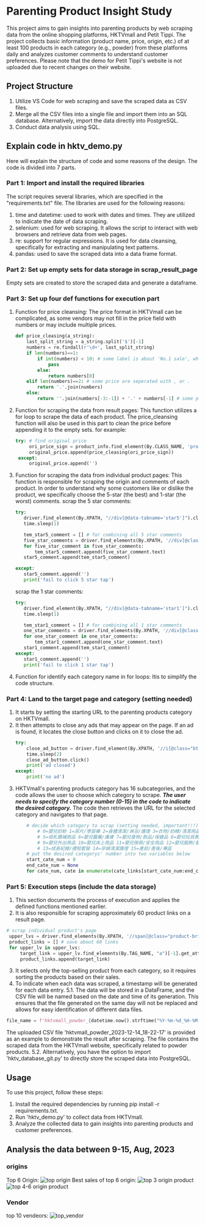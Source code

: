 # Parenting Product Insight Study
This project aims to gain insights into parenting products by web scraping data from the online shopping platforms, HKTVmall and Petit Tippi.
The project collects basic information (product name, price, origin, etc.) of at least 100 products in each category (e.g., powder) from these platforms daily and analyzes customer comments to understand customer preferences. Please note that the demo for Petit Tippi's website is not uploaded due to recent changes on their website.

## Project Structure
1. Utilize VS Code for web scraping and save the scraped data as CSV files.
2. Merge all the CSV files into a single file and import them into an SQL database. Alternatively, import the data directly into PostgreSQL. 
3. Conduct data analysis using SQL.

## Explain code in hktv_demo.py
Here will explain the structure of code and some reasons of the design. The code is divided into 7 parts.
### Part 1: Import and install the required libraries
The script requires several libraries, which are specified in the "requirements.txt" file. The libraries are used for the following reasons:
1. time and datetime: used to work with dates and times. They are utilized to indicate the date of data scraping.
2. selenium: used for web scraping. It allows the script to interact with web browsers and retrieve data from web pages.
3. re: support for regular expressions. It is used for data cleansing, specifically for extracting and manipulating text patterns.
4. pandas: used to save the scraped data into a data frame format.

### Part 2: Set up empty sets for data storage in scrap_result_page
Empty sets are created to store the scraped data and generate a dataframe.

### Part 3: Set up four def functions for execution part
1. Function for price cleansing: The price format in HKTVmall can be complicated, as some vendors may not fill in the price field with numbers or may include multiple prices.
   ```python
   def price_cleasing(a_string):
       last_split_string = a_string.split('$')[-1]
       numbers = re.findall(r'\d+', last_split_string)
       if len(numbers)==1:
           if int(numbers) < 10: # some label is about 'No.1 sale', which is not a price
               pass
           else:
               return numbers[0]
       elif len(numbers)==2: # some price are seperated with , or .
           return '.'.join(numbers)
       else:
           return ''.join(numbers[-3:-1]) + '.' + numbers[-1] # some price are seperated with , and . 
   ```
2. Function for scraping the data from result pages: This function utilizes a for loop to scrape the data of each product. The price_cleansing function will also be used in this part to clean the price before appending it to the empty sets.
   for example:
   ```python
   try: # find original price
        ori_price_sign = product_info.find_element(By.CLASS_NAME, 'promotional').text
        original_price.append(price_cleasing(ori_price_sign))
    except: 
        original_price.append('')
   ```
3. Function for scraping the data from individual product pages: This function is responsible for scraping the origin and comments of each product. In order to understand why some customers  like or dislike the product, we specifically choose the 5-star (the best) and 1-star (the worst) comments.
  scrap the 5 star comments:
     ```python
     try:            
        driver.find_element(By.XPATH, "//div[@data-tabname='star5']").click()
        time.sleep(1)

        tem_star5_comment = [] # for combining all 5 star comments
        five_star_comments = driver.find_elements(By.XPATH, '//div[@class="review-title"]')
        for five_star_comment in five_star_comments:
            tem_star5_comment.append(five_star_comment.text)
        star5_comment.append(tem_star5_comment)

    except:
        star5_comment.append('')
        print('fail to click 5 star tap')
     ```
      scrap the 1 star comments:
     ```python
     try:
        driver.find_element(By.XPATH, "//div[@data-tabname='star1']").click()
        time.sleep(1)

        tem_star1_comment = [] # for combining all 1 star comments
        one_star_comments = driver.find_elements(By.XPATH, '//div[@class="review-title"]')
        for one_star_comment in one_star_comments:
            tem_star1_comment.append(one_star_comment.text)
        star1_comment.append(tem_star1_comment)
    except:
        star1_comment.append('')
        print('fail to click 1 star tap')
     ```
4. Function for identify each category name in for loops: Itis to simplify the code structure. 

### Part 4: Land to the target page and category (setting needed)
1.  It starts by setting the starting URL to the parenting products category on HKTVmall.
2.  It then attempts to close any ads that may appear on the page. If an ad is found, it locates the close button and clicks on it to close the ad.
    ```python
    try:
        close_ad_button = driver.find_element(By.XPATH, '//i[@class="btnCloseLarge"]')
        time.sleep(2)
        close_ad_button.click()
        print('ad closed')
    except:
        print('no ad')
    ```
3. HKTVmall's parenting products category has 16 subcategories, and the code allows the user to choose which category to scrape. ***The user needs to specify the category number (0-15) in the code to indicate the desired category.*** The code then retrieves the URL for the selected category and navigates to that page. 
    ```python
        # decide which category to scrap (setting needed, important!!!)
            # 0=嬰兒奶粉 1=尿片/學習褲 2=身體清潔/淋浴/護理 3=衣物/奶樽/清潔用品 4=奶樽/餐具/哺育用品
            # 5=母乳餵補用品 6=嬰兒醫藥/護膚 7=嬰兒食物/飲品/保健品 8=嬰兒玩具教育
            # 9=嬰兒外出用品 10=嬰兒床上用品 11=嬰兒傢俱/安全用品 12=嬰兒服飾/髮飾/帽
            # 13=成長紀錄/禮短套裝 14=孕婦清潔護理 15=產前/產後/專區
        # put the desired categorys' number into two variables below
        start_cate_num = 0  
        end_cate_num = None
        for cate_num, cate in enumerate(cate_links[start_cate_num:end_cate_num]):
    ```
    
### Part 5: Execution steps (include the data storage)
1. This section documents the process of execution and applies the defined functions mentioned earlier.
2. It is also responsible for scraping approximately 60 product links on a result page.
```python
# scrap individual product's page
 upper_lvs = driver.find_elements(By.XPATH, '//span[@class="product-brief-wrapper"]')
 product_links = [] # save about 60 links
 for upper_lv in upper_lvs:
     target_link = upper_lv.find_elements(By.TAG_NAME, "a")[-1].get_attribute('href') # [-1] = the link stored in the last bag
     product_links.append(target_link)
```
3. It selects only the top-selling product from each category, so it requires sorting the products based on their sales.
4. To indicate when each data was scraped, a timestamp will be generated for each data entry.
5.1. The data will be stored in a DataFrame, and the CSV file will be named based on the date and time of its generation. This ensures that the file generated on the same day will not be replaced and allows for easy identification of different data files.
```python
file_name = f'hktvmall_powder_{datetime.now().strftime("%Y-%m-%d_%H-%M-%S")}.csv'
```
The uploaded CSV file 'hktvmall_powder_2023-12-14_18-22-17' is provided as an example to demonstrate the result after scraping. The file contains the scraped data from the HKTVmall website, specifically related to powder products.
5.2. Alternatively, you have the option to import 'hktv_database_git.py' to directly store the scraped data into PostgreSQL. 

## Usage
To use this project, follow these steps:
1. Install the required dependencies by running pip install -r requirements.txt.
2. Run 'hktv_demo.py' to collect data from HKTVmall.
3. Analyze the collected data to gain insights into parenting products and customer preferences.

## Analysis the data between 9-15, Aug, 2023
### origins
Top 6 Origin:
![top origin](https://github.com/Fan287/parenting_product_project/assets/148685693/77bd8744-4263-4b0f-acb6-71efb09a4972)
Best sales of top 6 origin:
![top 3 origin   product](https://github.com/Fan287/parenting_product_project/assets/148685693/d2234c47-38d6-4f35-ae3b-e4385c7c7d23)
![top 4-6 origin   product](https://github.com/Fan287/parenting_product_project/assets/148685693/7ba88c31-e9b4-4623-b656-0f7621c100f6)

### Vendor
top 10 vendeors:
![top_vendor](https://github.com/Fan287/parenting_product_project/assets/148685693/9c80f1f4-0fe8-457a-b309-bb0143e61895)
